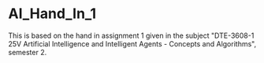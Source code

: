 # AI_Hand_In_1
This is based on the hand in assignment 1 given in the subject "DTE-3608-1 25V Artificial Intelligence and Intelligent Agents - Concepts and Algorithms", semester 2.
